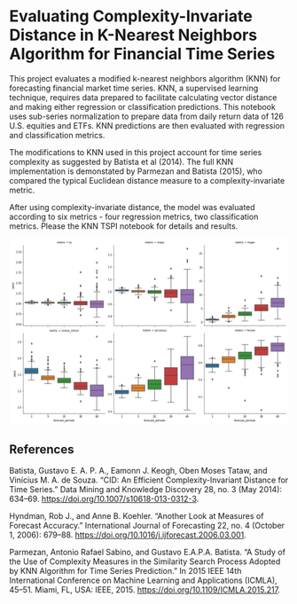 # Evaluating Complexity-Invariate Distance in K-Nearest Neighbors Algorithm for Financial Time Series

This project evaluates a modified k-nearest neighbors algorithm (KNN) for forecasting financial market time series. KNN, a supervised learning technique, requires data prepared to facilitate calculating vector distance and making either regression or classification predictions. This notebook uses sub-series normalization to prepare data from daily return data of 126 U.S. equities and ETFs. KNN predictions are then evaluated with regression and classification metrics.

The modifications to KNN used in this project account for time series complexity as suggested by Batista et al (2014). The full KNN implementation is demonstated by Parmezan and Batista (2015), who compared the typical Euclidean distance measure to a complexity-invariate metric. 

After using complexity-invariate distance, the model was evaluated according to six metrics - four regression metrics, two classification metrics. Please the KNN TSPI notebook for details and results.

![Model Evaluation](/Images/metric_graph.png)

## References

Batista, Gustavo E. A. P. A., Eamonn J. Keogh, Oben Moses Tataw, and Vinícius M. A. de Souza. “CID: An Efficient Complexity-Invariant Distance for Time Series.” Data Mining and Knowledge Discovery 28, no. 3 (May 2014): 634–69. https://doi.org/10.1007/s10618-013-0312-3.

Hyndman, Rob J., and Anne B. Koehler. “Another Look at Measures of Forecast Accuracy.” International Journal of Forecasting 22, no. 4 (October 1, 2006): 679–88. https://doi.org/10.1016/j.ijforecast.2006.03.001.

Parmezan, Antonio Rafael Sabino, and Gustavo E.A.P.A. Batista. “A Study of the Use of Complexity Measures in the Similarity Search Process Adopted by KNN Algorithm for Time Series Prediction.” In 2015 IEEE 14th International Conference on Machine Learning and Applications (ICMLA), 45–51. Miami, FL, USA: IEEE, 2015. https://doi.org/10.1109/ICMLA.2015.217.